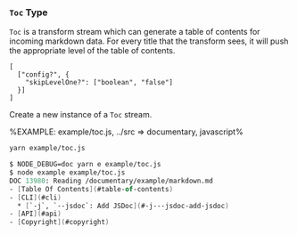 ### `Toc` Type

`Toc` is a transform stream which can generate a table of contents for incoming markdown data. For every title that the transform sees, it will push the appropriate level of the table of contents.

```### constructor => Toc
[
  ["config?", {
    "skipLevelOne?": ["boolean", "false"]
  }]
]
```

Create a new instance of a `Toc` stream.

%EXAMPLE: example/toc.js, ../src => documentary, javascript%

```sh
yarn example/toc.js
```

```fs
$ NODE_DEBUG=doc yarn e example/toc.js
$ node example example/toc.js
DOC 13980: Reading /documentary/example/markdown.md
- [Table Of Contents](#table-of-contents)
- [CLI](#cli)
  * [`-j`, `--jsdoc`: Add JSDoc](#-j---jsdoc-add-jsdoc)
- [API](#api)
- [Copyright](#copyright)
```

